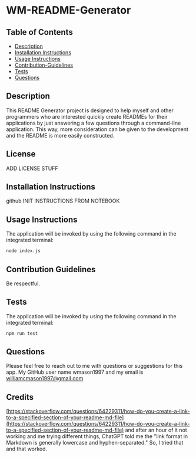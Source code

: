 # WM-README-Generator

## Table of Contents
* [Description](#description)
* [Installation Instructions](#installation-instructions)
* [Usage Instructions](#usage-instructions)
* [Contribution-Guidelines](#contribution-guidelines)
* [Tests](#tests)
* [Questions](#questions)

## Description <a name="description"></a> 
This README Generator project is designed to help myself and other programmers who are interested quickly create READMEs for their applications by just answering a few questions through a command-line application. This way, more consideration can be given to the development and the README is more easily constructed.

## License
ADD LICENSE STUFF

## Installation Instructions <a name="installation-instructions"></a>
github INIT INSTRUCTIONS FROM NOTEBOOK  


## Usage Instructions <a name="usage-instructions"></a>
The application will be invoked by using the following command in the integrated terminal:

```bash
node index.js
```

## Contribution Guidelines <a name="contribution-guidelines"></a>
Be respectful.

## Tests <a name="tests"></a> 
The application will be invoked by using the following command in the integrated terminal:

```bash
npm run test
```


## Questions
Please feel free to reach out to me with questions or suggestions for this app.
My GitHub user name wmason1997 and my email is williamcmason1997@gmail.com

## Credits 
[https://stackoverflow.com/questions/64229311/how-do-you-create-a-link-to-a-specified-section-of-your-readme-md-file](https://stackoverflow.com/questions/64229311/how-do-you-create-a-link-to-a-specified-section-of-your-readme-md-file) and after an hour of it not working and me trying different things, ChatGPT told me the "link format in Markdown is generally lowercase and hyphen-separated." So, I tried that and that worked.